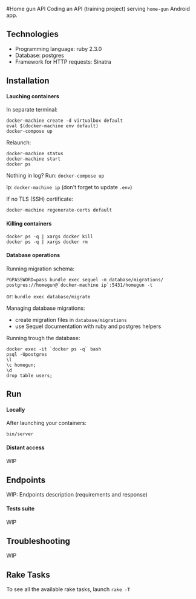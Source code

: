 #Home gun API
Coding an API (training project) serving `home-gun` Android app.

## Technologies
* Programming language: ruby 2.3.0
* Database: postgres
* Framework for HTTP requests: Sinatra

## Installation

#### Lauching containers
In separate terminal:
```
docker-machine create -d virtualbox default
eval $(docker-machine env default)
docker-compose up
```

Relaunch:
```
docker-machine status
docker-machine start
docker ps
```

Nothing in log? Run: `docker-compose up`

Ip: `docker-machine ip` (don't forget to update `.env`)

If no TLS (SSH) certificate:
```
docker-machine regenerate-certs default
```

#### Killing containers
```
docker ps -q | xargs docker kill
docker ps -q | xargs docker rm
```

#### Database operations
Running migration schema:
```
PGPASSWORD=pass bundle exec sequel -m database/migrations/ postgres://homegun@`docker-machine ip`:5431/homegun -t
```
or:
`bundle exec database/migrate`

Managing database migrations:
* create migration files in `database/migrations`
* use Sequel documentation with ruby and postgres helpers

Running trough the database:
```
docker exec -it `docker ps -q` bash
psql -Upostgres
\l
\c homegun;
\d
drop table users;
```

## Run

#### Locally
After launching your containers:
```
bin/server
```

#### Distant access
WIP

## Endpoints

WIP: Endpoints description (requirements and response)

#### Tests suite
WIP

## Troubleshooting
WIP

## Rake Tasks
To see all the available rake tasks, launch `rake -T`

